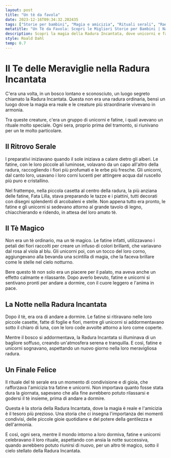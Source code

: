 ```yaml
---
layout: post
title: "Un tè da favola"
date: 2023-12-16T09:34:32.202435
tags: ["Storie per bambini", "Magia e amicizia", "Rituali serali", "Radura Incantata"]
metatitle: "Un Tè da Favola: Scopri le Migliori Storie per Bambini | Narratore per Bambini"
description: Scopri la magia della Radura Incantata, dove unicorni e fatine si riuniscono per un tè serale speciale. Un luogo dove l'amicizia è preziosa e i momenti condivisi sono un tesoro. Immergiti in una storia che celebra la gentilezza, l'armonia e le piccole gioie quotidiane.
style: Roald Dahl
temp: 0.7
---
```

# Il Te delle Meraviglie nella Radura Incantata 

C'era una volta, in un bosco lontano e sconosciuto, un luogo segreto chiamato la Radura Incantata. Questa non era una radura ordinaria, bensì un luogo dove la magia era reale e le creature più straordinarie vivevano in armonia.

Tra queste creature, c'era un gruppo di unicorni e fatine, i quali avevano un rituale molto speciale. Ogni sera, proprio prima del tramonto, si riunivano per un te molto particolare.

## Il Ritrovo Serale

I preparativi iniziavano quando il sole iniziava a calare dietro gli alberi. Le fatine, con le loro piccole ali luminose, volavano da un capo all'altro della radura, raccogliendo i fiori più profumati e le erbe più fresche. Gli unicorni, dal canto loro, usavano i loro corni lucenti per attingere acqua dal ruscello più puro e cristallino.

Nel frattempo, nella piccola casetta al centro della radura, la più anziana delle fatine, Fata Lilla, stava preparando le tazze e i piattini, tutti decorati con disegni splendenti di arcobaleni e stelle. Non appena tutto era pronto, le fatine e gli unicorni si sedevano attorno al grande tavolo di legno, chiacchierando e ridendo, in attesa del loro amato tè.

## Il Tè Magico

Non era un tè ordinario, ma un tè magico. Le fatine infatti, utilizzavano i petali dei fiori raccolti per creare un infuso di colori brillanti, che variavano dal rosa al viola al blu. Gli unicorni poi, con un tocco del loro corno, aggiungevano alla bevanda una scintilla di magia, che la faceva brillare come le stelle nel cielo notturno.

Bere questo tè non solo era un piacere per il palato, ma aveva anche un effetto calmante e rilassante. Dopo averlo bevuto, fatine e unicorni si sentivano pronti per andare a dormire, con il cuore leggero e l'anima in pace.

## La Notte nella Radura Incantata

Dopo il tè, era ora di andare a dormire. Le fatine si ritiravano nelle loro piccole casette, fatte di foglie e fiori, mentre gli unicorni si addormentavano sotto il chiaro di luna, con le loro code avvolte attorno a loro come coperte. 

Mentre il bosco si addormentava, la Radura Incantata si illuminava di un bagliore soffuso, creando un'atmosfera serena e tranquilla. E così, fatine e unicorni sognavano, aspettando un nuovo giorno nella loro meravigliosa radura.

## Un Finale Felice

Il rituale del tè serale era un momento di condivisione e di gioia, che rafforzava l'amicizia tra fatine e unicorni. Non importava quanto fosse stata dura la giornata, sapevano che alla fine avrebbero potuto rilassarsi e godersi il tè insieme, prima di andare a dormire.

Questa è la storia della Radura Incantata, dove la magia è reale e l'amicizia è il tesoro più prezioso. Una storia che ci insegna l'importanza dei momenti condivisi, delle piccole gioie quotidiane e del potere della gentilezza e dell'armonia.

E così, ogni sera, mentre il mondo intorno a loro dormiva, fatine e unicorni celebravano il loro rituale, aspettando con ansia la notte successiva, quando avrebbero potuto riunirsi di nuovo, per un altro tè magico, sotto il cielo stellato della Radura Incantata.

        